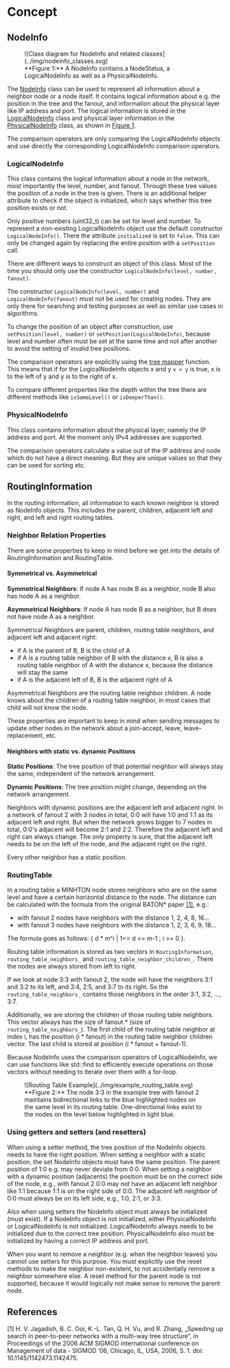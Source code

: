 # Concept

## NodeInfo

<figure markdown>
  <a id="fig1"></a>
  ![Class diagram for NodeInfo and related classes](../img/nodeinfo_classes.svg)
  <figcaption markdown>**Figure 1:** A NodeInfo contains a NodeStatus, a LogicalNodeInfo as well as a PhysicalNodeInfo.</figcaption>
</figure>

The [NodeInfo](https://iml130.github.io/sola/doxygen/classminhton_1_1NodeInfo.html) class can be used to represent all information about a neighbor node or a node itself.
It contains logical information about e.g. the position in the tree and the fanout, and information about the physical layer like IP address and port.
The logical information is stored in the [LogicalNodeInfo](https://iml130.github.io/sola/doxygen/classminhton_1_1LogicalNodeInfo.html) class and physical layer information in the [PhysicalNodeInfo](https://iml130.github.io/sola/doxygen/classminhton_1_1PhysicalNodeInfo.html) class, as shown in [Figure 1](#fig1).

The comparison operators are only comparing the LogicalNodeInfo objects and use directly the corresponding LogicalNodeInfo comparison operators.

### LogicalNodeInfo

This class contains the logical information about a node in the network, most importantly the level, number, and fanout.
Through these tree values the position of a node in the tree is given.
There is an additional helper attribute to check if the object is initialized, which says whether this tree position exists or not.

Only positive numbers (uint32_t) can be set for level and number.
To represent a non-existing LogicalNodeInfo object use the default constructor `LogicalNodeInfo()`.
There the attribute `initialized` is set to `false`.
This can only be changed again by replacing the entire position with a `setPosition` call.

There are different ways to construct an object of this class.
Most of the time you should only use the constructor `LogicalNodeInfo(level, number, fanout)`.

The constructor `LogicalNodeInfo(level, number)` and `LogicalNodeInfo(fanout)` must not be used for creating nodes.
They are only there for searching and testing purposes as well as similar use cases in algorithms.

To change the position of an object after construction, use `setPosition(level, number)` or `setPosition(LogicalNodeInfo)`, because level and number often must be set at the same time and not after another to avoid the setting of invalid tree positions.

The comparison operators are explicitly using the [tree mapper](../algorithms/treemapper.md) function.
This means that if for the LogicalNodeInfo objects x and y `x < y` is true, x is to the left of y and y is to the right of x.

To compare different properties like the depth within the tree there are different methods like `isSameLevel()` or `isDeeperThan()`.

### PhysicalNodeInfo

This class contains information about the physical layer, namely the IP address and port.
At the moment only IPv4 addresses are supported.

The comparison operators calculate a value out of the IP address and node which do not have a direct meaning.
But they are unique values so that they can be used for sorting etc.

## RoutingInformation

In the routing information, all information to each known neighbor is stored as NodeInfo objects.
This includes the parent, children, adjacent left and right, and left and right routing tables.

### Neighbor Relation Properties

There are some properties to keep in mind before we get into the details of RoutingInformation and RoutingTable.

#### Symmetrical vs. Asymmetrical

**Symmetrical Neighbors**: If node A has node B as a neighbor, node B also has node A as a neighbor.

**Asymmetrical Neighbors**: If node A has node B as a neighbor, but B does not have node A as a neighbor.

Symmetrical Neighbors are parent, children, routing table neighbors, and adjacent left and adjacent right:

* if A is the parent of B, B is the child of A
* if A is a routing table neighbor of B with the distance x, B is also a routing table neighbor of A with the distance x, because the distance will stay the same
* if A is the adjacent left of B, B is the adjacent right of A

Asymmetrical Neighbors are the routing table neighbor children.
A node knows about the children of a routing table neighbor, in most cases that child will not know the node.

These properties are important to keep in mind when sending messages to update other nodes in the network about a join-accept, leave, leave-replacement, etc.

#### Neighbors with static vs. dynamic **Positions**

**Static Positions**: The tree position of that potential neighbor will always stay the same, independent of the network arrangement.

**Dynamic Positions**: The tree position might change, depending on the network arrangement.

Neighbors with dynamic positions are the adjacent left and adjacent right.
In a network of fanout 2 with 3 nodes in total, 0:0 will have 1:0 and 1:1 as its adjacent left and right.
But when the network grows bigger to 7 nodes in total, 0:0's adjacent will become 2:1 and 2:2.
Therefore the adjacent left and right can always change.
The only property is sure, that the adjacent left needs to be on the left of the node, and the adjacent right on the right.

Every other neighbor has a static position.

### RoutingTable

In a routing table a MINHTON node stores neighbors who are on the same level and have a certain horizontal distance to the node.
The distance can be calculated with the formula from the original BATON* paper [[1]](#references), e.g.:

* with fanout 2 nodes have neighbors with the distance 1, 2, 4, 8, 16...
* with fanout 3 nodes have neighbors with the distance 1, 2, 3, 6, 9, 18...

The formula goes as follows: { d \* m^i | 1<= d <= m-1 ; i >= 0 }.

Routing table information is stored as two vectors in `RoutingInformation`, `routing_table_neighbors_` and `routing_table_neighbor_children_`.
There the nodes are always stored from left to right.

If we look at node 3:3 with fanout 2, the node will have the neighbors 3:1 and 3:2 to its left, and 3:4, 2:5, and 3:7 to its right.
So the `routing_table_neighbors_` contains those neighbors in the order 3:1, 3:2, ..., 3:7.

Additionally, we are storing the children of those routing table neighbors.
This vector always has the size of fanout \* (size of `routing_table_neighbors_`).
The first child of the routing table neighbor at index i, has the position (i \* fanout) in the routing table neighbor children vector.
The last child is stored at position (i \* fanout + fanout-1).

Because NodeInfo uses the comparison operators of LogicalNodeInfo, we can use functions like std::find to efficiently execute operations on those vectors without needing to iterate over them with a for-loop.

<figure markdown>
  <a id="fig2"></a>
  ![Routing Table Example](../img/example_routing_table.svg)
  <figcaption markdown>**Figure 2:** The node 3:3 in the example tree with fanout 2 maintains bidirectional links to the blue highlighted nodes on the same level in its routing table.
  One-directional links exist to the nodes on the level below highlighted in light blue.</figcaption>
</figure>

### Using getters and setters (and resetters)

When using a setter method, the tree position of the NodeInfo objects needs to have the right position.
When setting a neighbor with a static position, the set NodeInfo objects must have the same position.
The parent position of 1:0 e.g. may never deviate from 0:0.
When setting a neighbor with a dynamic position (adjacents) the position must be on the correct side of the node, e.g., with fanout 2 0:0 may not have an adjacent left neighbor like 1:1 because 1:1 is on the right side of 0:0.
The adjacent left neighbor of 0:0 must always be on its left side, e.g., 1:0, 2:1, or 3:3.

Also when using setters the NodeInfo object must always be initialized (must exist).
If a NodeInfo object is not initialized, either PhysicalNodeInfo or LogicalNodeInfo is not initialized.
LogicalNodeInfo always needs to be initialized due to the correct tree position.
PhysicalNodeInfo also must be initialized by having a correct IP address and port.

When you want to remove a neighbor (e.g. when the neighbor leaves) you cannot use setters for this purpose.
You must explicitly use the reset methods to make the neighbor non-existent, to not accidentally remove a neighbor somewhere else.
A reset method for the parent node is not supported, because it would logically not make sense to remove the parent node.

## References

[1] H. V. Jagadish, B. C. Ooi, K.-L. Tan, Q. H. Vu, and R. Zhang, „Speeding up search in peer-to-peer networks with a multi-way tree structure“, in Proceedings of the 2006 ACM SIGMOD international conference on Management of data  - SIGMOD ’06, Chicago, IL, USA, 2006, S. 1. doi: 10.1145/1142473.1142475.
